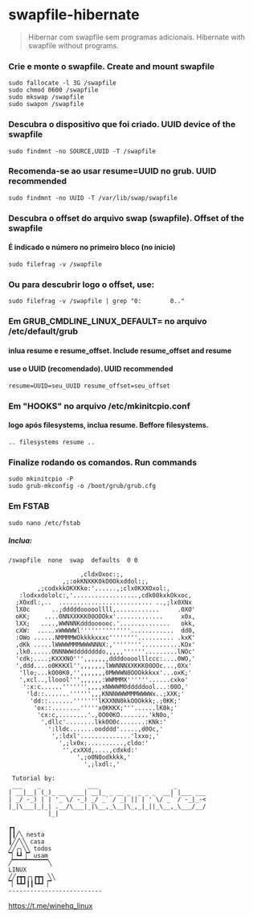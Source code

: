 # swapfile-hibernate

> Hibernar com swapfile sem programas adicionais.
> Hibernate with swapfile without programs. 

### Crie e monte o swapfile. Create and mount swapfile
```
sudo fallocate -l 3G /swapfile
sudo chmod 0600 /swapfile
sudo mkswap /swapfile
sudo swapon /swapfile
```

### Descubra o dispositivo que foi criado. UUID device of the swapfile
    sudo findmnt -no SOURCE,UUID -T /swapfile
  
### Recomenda-se ao usar resume=UUID no grub. UUID recommended
    sudo findmnt -no UUID -T /var/lib/swap/swapfile

### Descubra o offset do arquivo swap (swapfile). Offset of the swapfile
#### É indicado o número no primeiro bloco (no ínicio)
    sudo filefrag -v /swapfile

### Ou para descubrir logo o offset, use:
    sudo filefrag -v /swapfile | grep "0:        0.."

### Em GRUB_CMDLINE_LINUX_DEFAULT= no arquivo /etc/default/grub ###
#### inlua resume e resume_offset. Include resume_offset and resume ####
#### use o UUID (recomendado). UUID recommended #####
    resume=UUID=seu_UUID resume_offset=seu_offset

### Em "HOOKS" no arquivo /etc/mkinitcpio.conf ###
#### logo após filesystems, inclua resume. Beffore filesystems. ####
    .. filesystems resume ..

### Finalize rodando os comandos. Run commands ###
```
sudo mkinitcpio -P
sudo grub-mkconfig -o /boot/grub/grub.cfg
```
### Em FSTAB
    sudo nano /etc/fstab
##### Inclua:
    /swapfile  none  swap  defaults  0 0


```
                    ,cldxOxoc:;,
               ,;:okKNXKK0kO0Okxddol:;,
        ,;codxkkOKXKko:'......,;clx0KXXOxol:,
   :lodxxdololc:,'..................,cdk00kxkOkxoc,
  ;XOxdl:,..  .......................... ..,;lx0XNx
  lX0c      ..;dddddooooollll,............     .0XO'
  oKK;    ....0NNXXKKK00OOOkx'.............     x0x,
  lXX;   ....,WWNNNKdddoooooc.'..............   okk,
  cXW:  .....xWWWWWl''''''''''''''............  dd0,
  :OWo ......NMMMMWOkkkkxxxc''''''''.......... .kxK'
  ,dKk .....lWWWWMMMWWWNNNX:,''''''''...........KOx'
  ,lk0......ONNNWWddddddddo,,,,,''''''.........lNOc'
  'cdk;....;KXXXNO''',,,,,,,ddddoooolllccc:....0WO,'
  ',ddd....o0KKKXl'',,,,,,,lWWNNNXXKKK00OOc...,0Xx'
   'llo;...kO00K0,'',,,,,,,0MWWWN0OOOkkkxx'...oxK;'
   ',xcl..,lloool''',,,,,,:WWMMMX''''''......cxko'
    ':x:c......''''''',,,,xNWWWM0dddddool...:00O,'
     'ld::.......'''''',,,KNNNWWWMMMWWWWx..;XXK;'
      'dd::.......'''''''lKXXNN0kkOOOkkk;.;0KK;'
       'ox::........'''''x0KKKX;'''......lK0k;'
        'cx:c,........'.,OO00KO........'kN0o,'
         ',dllc'........lkkOO0c.......:KNk:'
           ':lldc.......oodddd'.....,d0Oc,'
            ',:ldxl'..............'lxxo;,'
              ',;lx0x;..........,cldo:'
               '',cxXXd,....,cdxkd:'
                   ',;o0N0odkkkk,'
                     ',;lxdl:,'

 Tutorial by:
 ___    _             ___                     _
| __|__| (_)_ __  ___| __|_ _ __ _  _ _ _  __| |___ ___
| _/ -_) | | '_ \/ -_) _/ _` / _| || | ' \/ _` / -_|_-<
|_|\___|_|_| .__/\___|_|\__,_\__|\_,_|_||_\__,_\___/__/
           |_|

┏┓
┃┃╱╲ nesta
┃╱╱╲╲ casa
╱╱╭╮╲╲ todos
▔▏┗┛▕▔ usam
╱▔▔▔▔▔▔▔▔▔▔╲
LINUX
╱╱┏┳┓╭╮┏┳┓ ╲╲
▔▏┗┻┛┃┃┗┻┛▕▔
--------------------------
```
https://t.me/winehq_linux
